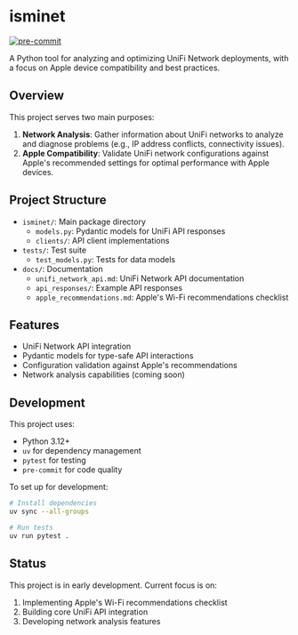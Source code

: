 # isminet

[![pre-commit](https://img.shields.io/badge/pre--commit-enabled-brightgreen?logo=pre-commit)](https://github.com/pre-commit/pre-commit)

A Python tool for analyzing and optimizing UniFi Network deployments, with a focus on Apple device compatibility and best practices.

## Overview

This project serves two main purposes:

1. **Network Analysis**: Gather information about UniFi networks to analyze and diagnose problems (e.g., IP address conflicts, connectivity issues).
2. **Apple Compatibility**: Validate UniFi network configurations against Apple's recommended settings for optimal performance with Apple devices.

## Project Structure

- `isminet/`: Main package directory
  - `models.py`: Pydantic models for UniFi API responses
  - `clients/`: API client implementations
- `tests/`: Test suite
  - `test_models.py`: Tests for data models
- `docs/`: Documentation
  - `unifi_network_api.md`: UniFi Network API documentation
  - `api_responses/`: Example API responses
  - `apple_recommendations.md`: Apple's Wi-Fi recommendations checklist

## Features

- UniFi Network API integration
- Pydantic models for type-safe API interactions
- Configuration validation against Apple's recommendations
- Network analysis capabilities (coming soon)

## Development

This project uses:
- Python 3.12+
- `uv` for dependency management
- `pytest` for testing
- `pre-commit` for code quality

To set up for development:
```bash
# Install dependencies
uv sync --all-groups

# Run tests
uv run pytest .
```

## Status

This project is in early development. Current focus is on:
1. Implementing Apple's Wi-Fi recommendations checklist
2. Building core UniFi API integration
3. Developing network analysis features

